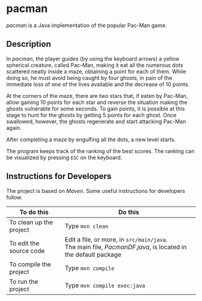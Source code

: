 # pacman
*pacman* is a Java implementation of the popular Pac-Man game. 

## Description
In *pacman*, the player guides (by using the keyboard arrows) a yellow spherical creature, called Pac-Man, making it eat all the numerous dots scattered neatly inside a maze, obtaining a point for each of them. While doing so, he must avoid being caught by four ghosts, in pain of the immediate loss of one of the lives available and the decrease of 10 points. 

At the corners of the maze, there are two stars that, if eaten by Pac-Man, allow gaining 10 points for each star and reverse the situation making the ghosts vulnerable for some seconds. To gain points, it is possible at this stage to hunt for the ghosts by getting 5 points for each ghost. Once swallowed, however, the ghosts regenerate and start attacking Pac-Man again. 

After completing a maze by engulfing all the dots, a new level starts. 

The program keeps track of the ranking of the best scores. The ranking can be visualized by pressing `ESC` on the keyboard.

## Instructions for Developers
The project is based on *Maven*. Some useful instructions for developers follow.

| To do this | Do this |
| -----------|-----------|
| To clean up the project | Type `mvn clean` |
| To edit the source code | Edit a file, or more, in `src/main/java`.<br> The main file, *PacmanDF.java*, is located in the default package |
| To compile the project | Type `mvn compile` |
| To run the project | Type `mvn compile exec:java` |
